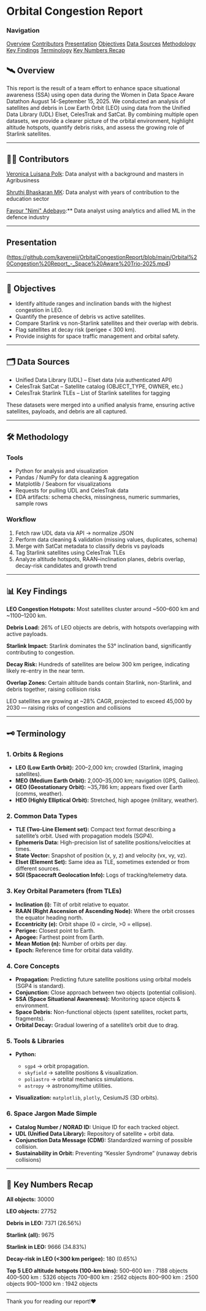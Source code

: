 # Orbital Congestion Report

### Navigation
[Overview](##overview)
[Contributors](##contributors)
[Presentation](##presentation)
[Objectives](##objectives)
[Data Sources](##data-sources)
[Methodology](##methodology)
[Key Findings](##key-findings)
[Terminology](terminology)
[Key Numbers Recap](##key-numbers-recap)

## 🛰️ Overview
This report is the result of a team effort to enhance space situational awareness (SSA) using open data during the Women in Data Space Aware Datathon August 14-September 15, 2025. We conducted an analysis of satellites and debris in Low Earth Orbit (LEO) using data from the Unified Data Library (UDL) Elset, CelesTrak and SatCat. By combining multiple open datasets, we provide a clearer picture of the orbital environment, highlight altitude hotspots, quantify debris risks, and assess the growing role of Starlink satellites.

---

## 👩‍💻 Contributors
[Veronica Luisana Polk](https://www.linkedin.com/in/veronicaluisanapolk): Data analyst with a background and masters in Agribusiness

[Shruthi Bhaskaran MK](https://www.linkedin.com/in/shruthi-bhaskaran-m-k-4084b1323): Data analyst with years of contribution to the education sector

[Favour "Nimi" Adebayo](https://www.linkedin.com/in/kayeneii):** Data analyst using analytics and allied ML in the defence industry

---
## Presentation

(https://github.com/kayeneii/OrbitalCongestionReport/blob/main/Orbital%20Congestion%20Report_-_Space%20Aware%20Trio-2025.mp4)

---

## 🎯 Objectives
- Identify altitude ranges and inclination bands with the highest congestion in LEO.
- Quantify the presence of debris vs active satellites.
- Compare Starlink vs non-Starlink satellites and their overlap with debris.
- Flag satellites at decay risk (perigee < 300 km).
- Provide insights for space traffic management and orbital safety.

---

## 🗂️ Data Sources
* Unified Data Library (UDL) – Elset data (via authenticated API)
* CelesTrak SatCat – Satellite catalog (OBJECT_TYPE, OWNER, etc.)
* CelesTrak Starlink TLEs – List of Starlink satellites for tagging

These datasets were merged into a unified analysis frame, ensuring active satellites, payloads, and debris are all captured.

---

## 🛠️ Methodology
### Tools
- Python for analysis and visualization
- Pandas / NumPy for data cleaning & aggregation
- Matplotlib / Seaborn for visualizations
- Requests for pulling UDL and CelesTrak data
- EDA artifacts: schema checks, missingness, numeric summaries, sample rows

### Workflow
1. Fetch raw UDL data via API → normalize JSON
2. Perform data cleaning & validation (missing values, duplicates, schema)
3. Merge with SatCat metadata to classify debris vs payloads
4. Tag Starlink satellites using CelesTrak TLEs
5. Analyze altitude hotspots, RAAN–inclination planes, debris overlap, decay-risk candidates and growth trend

---

## 📊 Key Findings
**LEO Congestion Hotspots:** Most satellites cluster around ~500–600 km and ~1100–1200 km.

**Debris Load:** 26% of LEO objects are debris, with hotspots overlapping with active payloads.

**Starlink Impact:** Starlink dominates the 53° inclination band, significantly contributing to congestion.

**Decay Risk:** Hundreds of satellites are below 300 km perigee, indicating likely re-entry in the near term.

**Overlap Zones:** Certain altitude bands contain Starlink, non-Starlink, and debris together, raising collision risks 

LEO satellites are growing at ~28% CAGR, projected to exceed 45,000 by 2030 — raising risks of congestion and collisions

---

## 🗝️ Terminology
### 1. Orbits & Regions

* **LEO (Low Earth Orbit):** 200–2,000 km; crowded (Starlink, imaging satellites).
* **MEO (Medium Earth Orbit):** 2,000–35,000 km; navigation (GPS, Galileo).
* **GEO (Geostationary Orbit):** \~35,786 km; appears fixed over Earth (comms, weather).
* **HEO (Highly Elliptical Orbit):** Stretched, high apogee (military, weather).


### 2. Common Data Types

* **TLE (Two-Line Element set):** Compact text format describing a satellite’s orbit. Used with propagation models (SGP4).
* **Ephemeris Data:** High-precision list of satellite positions/velocities at times.
* **State Vector:** Snapshot of position (x, y, z) and velocity (vx, vy, vz).
* **Elset (Element Set):** Same idea as TLE, sometimes extended or from different sources.
* **SGI (Spacecraft Geolocation Info):** Logs of tracking/telemetry data.


### 3. Key Orbital Parameters (from TLEs)

* **Inclination (i):** Tilt of orbit relative to equator.
* **RAAN (Right Ascension of Ascending Node):** Where the orbit crosses the equator heading north.
* **Eccentricity (e):** Orbit shape (0 = circle, >0 = ellipse).
* **Perigee:** Closest point to Earth.
* **Apogee:** Farthest point from Earth.
* **Mean Motion (n):** Number of orbits per day.
* **Epoch:** Reference time for orbital data validity.


### 4. Core Concepts

* **Propagation:** Predicting future satellite positions using orbital models (SGP4 is standard).
* **Conjunction:** Close approach between two objects (potential collision).
* **SSA (Space Situational Awareness):** Monitoring space objects & environment.
* **Space Debris:** Non-functional objects (spent satellites, rocket parts, fragments).
* **Orbital Decay:** Gradual lowering of a satellite’s orbit due to drag.


### 5. Tools & Libraries

* **Python:**

  * `sgp4` → orbit propagation.
  * `skyfield` → satellite positions & visualization.
  * `poliastro` → orbital mechanics simulations.
  * `astropy` → astronomy/time utilities.
* **Visualization:** `matplotlib`, `plotly`, CesiumJS (3D orbits).


### 6. Space Jargon Made Simple

* **Catalog Number / NORAD ID:** Unique ID for each tracked object.
* **UDL (Unified Data Library):** Repository of satellite + orbit data.
* **Conjunction Data Message (CDM):** Standardized warning of possible collision.
* **Sustainability in Orbit:** Preventing “Kessler Syndrome” (runaway debris collisions)


---

## 📍 Key Numbers Recap

**All objects:** 30000

**LEO objects:** 27752

**Debris in LEO:** 7371 (26.56%)

**Starlink (all):** 9675

**Starlink in LEO:** 9666 (34.83%)

**Decay-risk in LEO (<300 km perigee):** 180 (0.65%)

**Top 5 LEO altitude hotspots (100-km bins):** 500–600 km : 7188 objects 400–500 km : 5326 objects 700–800 km : 2562 objects 800–900 km : 2500 objects 900–1000 km : 1942 objects


---

Thank you for reading our report!❤️
